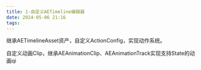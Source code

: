 ```yaml
---
title: 1-自定义AETimeline编辑器
date: 2024-05-06 21:16
tags:
---
```

继承AETimelineAsset资产，自定义ActionConfig，实现动作系统。

自定义动画Clip，继承AEAnimationClip、AEAnimationTrack实现支持State的动画qi